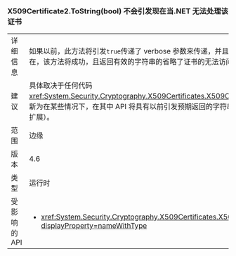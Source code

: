 ### <a name="x509certificate2tostringbool-does-not-throw-now-when-net-cannot-handle-the-certificate"></a>X509Certificate2.ToString(bool) 不会引发现在当.NET 无法处理该证书

|   |   |
|---|---|
|详细信息|如果以前，此方法将引发<code>true</code>传递了 verbose 参数来传递，并且了.NET Framework 不支持的证书安装。 现在，该方法将成功，且返回有效的字符串的省略了证书的无法访问部分。|
|建议|具体取决于任何代码<xref:System.Security.Cryptography.X509Certificates.X509Certificate2.ToString(System.Boolean)>应更新为在某些情况下，在其中 API 将具有以前引发预期返回的字符串可能排除一些证书数据 （如公钥、 私钥和扩展）。|
|范围|边缘|
|版本|4.6|
|类型|运行时|
|受影响的 API|<ul><li><xref:System.Security.Cryptography.X509Certificates.X509Certificate2.ToString(System.Boolean)?displayProperty=nameWithType></li></ul>|

